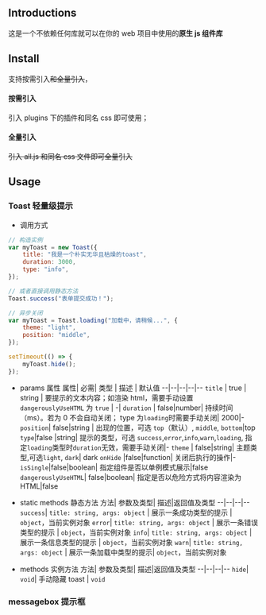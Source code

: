## Introductions

这是一个不依赖任何库就可以在你的 web 项目中使用的**原生 js 组件库**

## Install

支持按需引入~~和全量引入~~，

#### 按需引入

引入 plugins 下的插件和同名 css 即可使用；

#### 全量引入

~~引入 all.js 和同名 css 文件即可全量引入~~

## Usage

### Toast 轻量级提示

-   调用方式

```javascript
// 构造实例
var myToast = new Toast({
	title: "我是一个朴实无华且枯燥的toast",
	duration: 3000,
	type: "info",
});

// 或者直接调用静态方法
Toast.success("表单提交成功！");

// 异步关闭
var myToast = Toast.loading("加载中，请稍候...", {
	theme: "light",
	position: "middle",
});

setTimeout(() => {
	myToast.hide();
});
```

-   params 属性
    属性| 必需| 类型 | 描述 | 默认值
    --|--|--|--|--
    `title` | true | string | 要提示的文本内容；如渲染 html，需要手动设置 `dangerouslyUseHTML` 为 `true` | -|
    `duration` | false|number| 持续时间（ms）。若为 0 不会自动关闭； type 为`loading`时需要手动关闭| 2000|-
    `position`| false|string | 出现的位置，可选 `top`（默认）, `middle`, `bottom`|top
    `type`|false |string| 提示的类型，可选 `success`,`error`,`info`,`warn`,`loading`, 指定`loading`类型时`duration`无效，需要手动关闭|-
    `theme` | false|string| 主题类型,可选`light`, `dark`| dark
    `onHide` |false|function| 关闭后执行的操作|-
    `isSingle`|false|boolean| 指定组件是否以单例模式展示|false
    `dangerouslyUseHTML`| false|boolean| 指定是否以危险方式将内容渲染为 HTML|false
-   static methods 静态方法
    方法| 参数及类型| 描述|返回值及类型
    --|--|--|--
    `success`| `title: string, args: object` | 展示一条成功类型的提示 | `object`，当前实例对象
    `error`| `title: string, args: object` | 展示一条错误类型的提示 | `object`，当前实例对象
    `info`| `title: string, args: object` | 展示一条信息类型的提示 | `object`，当前实例对象
    `warn`| `title: string, args: object` | 展示一条加载中类型的提示| `object`，当前实例对象

-   methods 实例方法
    方法| 参数及类型| 描述|返回值及类型
    --|--|--|--
    `hide`| `void`| 手动隐藏 toast | `void`

### messagebox 提示框
